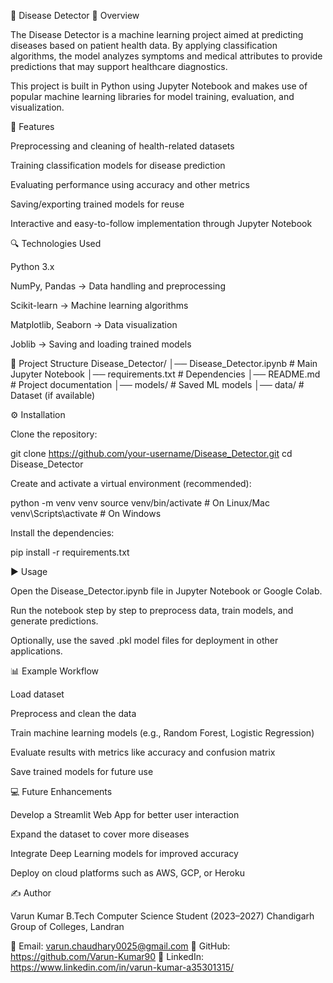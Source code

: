 🧬 Disease Detector
📌 Overview

The Disease Detector is a machine learning project aimed at predicting diseases based on patient health data. By applying classification algorithms, the model analyzes symptoms and medical attributes to provide predictions that may support healthcare diagnostics.

This project is built in Python using Jupyter Notebook and makes use of popular machine learning libraries for model training, evaluation, and visualization.

🚀 Features

Preprocessing and cleaning of health-related datasets

Training classification models for disease prediction

Evaluating performance using accuracy and other metrics

Saving/exporting trained models for reuse

Interactive and easy-to-follow implementation through Jupyter Notebook

🔍 Technologies Used

Python 3.x

NumPy, Pandas → Data handling and preprocessing

Scikit-learn → Machine learning algorithms

Matplotlib, Seaborn → Data visualization

Joblib → Saving and loading trained models

📂 Project Structure
Disease_Detector/
│── Disease_Detector.ipynb   # Main Jupyter Notebook
│── requirements.txt         # Dependencies
│── README.md                # Project documentation
│── models/                  # Saved ML models
│── data/                    # Dataset (if available)

⚙️ Installation

Clone the repository:

git clone https://github.com/your-username/Disease_Detector.git
cd Disease_Detector


Create and activate a virtual environment (recommended):

python -m venv venv
source venv/bin/activate   # On Linux/Mac
venv\Scripts\activate      # On Windows


Install the dependencies:

pip install -r requirements.txt

▶️ Usage

Open the Disease_Detector.ipynb file in Jupyter Notebook or Google Colab.

Run the notebook step by step to preprocess data, train models, and generate predictions.

Optionally, use the saved .pkl model files for deployment in other applications.

📊 Example Workflow

Load dataset

Preprocess and clean the data

Train machine learning models (e.g., Random Forest, Logistic Regression)

Evaluate results with metrics like accuracy and confusion matrix

Save trained models for future use

💻 Future Enhancements

Develop a Streamlit Web App for better user interaction

Expand the dataset to cover more diseases

Integrate Deep Learning models for improved accuracy

Deploy on cloud platforms such as AWS, GCP, or Heroku

✍️ Author

Varun Kumar
B.Tech Computer Science Student (2023–2027)
Chandigarh Group of Colleges, Landran

📧 Email: varun.chaudhary0025@gmail.com
🔗 GitHub: https://github.com/Varun-Kumar90
💼 LinkedIn: https://www.linkedin.com/in/varun-kumar-a35301315/

